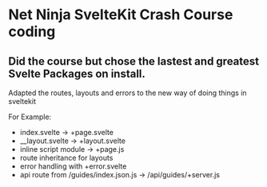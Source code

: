 # Net Ninja SvelteKit Crash Course coding

## Did the course but chose the lastest and greatest Svelte Packages on install.

Adapted the routes, layouts and errors to the new way of doing things in sveltekit

For Example:
- index.svelte -> +page.svelte
- __layout.svelte -> +layout.svelte
- inline script module -> +page.js
- route inheritance for layouts
- error handling with +error.svelte
- api route from /guides/index.json.js -> /api/guides/+server.js
